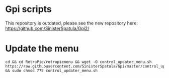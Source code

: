 # Gpi scripts

This repository is outdated, please  see the new repository here: https://github.com/SinisterSpatula/Gpi2/

# Update the menu

```shell
cd && cd RetroPie/retropiemenu && wget -O control_updater_menu.sh  https://raw.githubusercontent.com/SinisterSpatula/Gpi/master/control_updater_menu.sh && sudo chmod 775 control_updater_menu.sh
```

